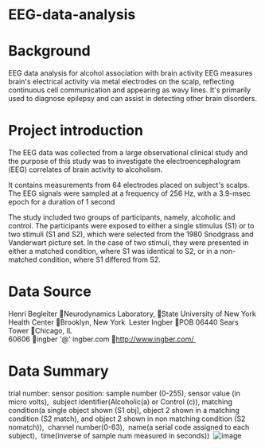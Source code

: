 # EEG-data-analysis

# Background
EEG data analysis for alcohol association with brain activity
EEG measures brain's electrical activity via metal electrodes on the scalp, reflecting continuous cell communication and appearing as wavy lines. It's primarily used to diagnose epilepsy and can assist in detecting other brain disorders.

# Project introduction
The EEG data was collected from a large observational clinical study and the purpose of this study was to investigate the electroencephalogram (EEG) correlates of brain activity to alcoholism. 

It contains measurements from 64 electrodes placed on subject's scalps. The EEG signals were sampled at a frequency of 256 Hz, with a 3.9-msec epoch for a duration of 1 second

The study included two groups of participants, namely, alcoholic and control. The participants were exposed to either a single stimulus (S1) or to two stimuli (S1 and S2), which were selected from the 1980 Snodgrass and Vanderwart picture set. In the case of two stimuli, they were presented in either a matched condition, where S1 was identical to S2, or in a non-matched condition, where S1 differed from S2.

# Data Source
Henri Begleiter Neurodynamics Laboratory, State University of New York Health Center Brooklyn, New York 
Lester Ingber POB 06440 Sears Tower Chicago, IL 60606 ingber '@' ingber.com http://www.ingber.com/ 

# Data Summary
trial number: 
sensor position:
sample number (0-255),
sensor value (in micro volts), 
subject identifier(Alcoholic(a) or Control (c)),
matching condition(a single object shown (S1 obj), object 2 shown in a matching condition (S2 match), and object 2 shown in non matching condition (S2 nomatch)), 
channel number(0-63), 
name(a serial code assigned to each subject), 
time(inverse of sample num measured in seconds)) 
![image](https://user-images.githubusercontent.com/95430461/227035980-09b78f35-bd6b-4f88-8fe0-8b1e975566cc.png)

